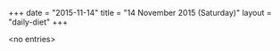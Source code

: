 +++
date = "2015-11-14"
title = "14 November 2015 (Saturday)"
layout = "daily-diet"
+++

\<no entries\>